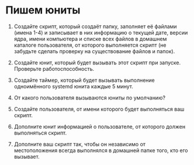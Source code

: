 # Пишем юниты

1) Создайте скрипт, который создаёт папку, заполняет её файлами (имена 1-4) и записывает в них информацию о текущей дате, версии ядра, имени компьютера и списке всех файлов в домашнем каталоге пользователя, от которого выполняется скрипт (не забудьте сделать проверку на существование файлов и папок).



2) Создайте юнит, который будет вызывать этот скрипт при запуске. Проверьте работоспособность.



3) Создайте таймер, который будет вызывать выполнение одноимённого systemd юнита каждые 5 минут.



4) От какого пользователя вызываются юниты по умолчанию?



5) Создайте пользователя, от имени которого будет выполняться ваш скрипт.



6) Дополните юнит информацией о пользователе, от которого должен выполняться скрипт.



7) Дополните ваш скрипт так, чтобы он независимо от местоположения всегда выполнялся в домашней папке того, кто его вызывает.

